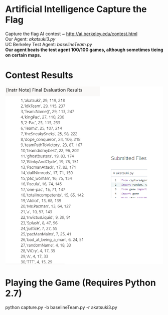 # Artificial Intelligence Capture the Flag
Capture the flag AI contest ~ http://ai.berkeley.edu/contest.html<br/>
Our Agent: *akatsuki3.py*<br/>
UC Berkeley Test Agent: *baselineTeam.py*<br/>
**Our agent beats the test agent 100/100 games, although sometimes tieing on certain maps.**<br/>

# Contest Results
![firstplace](firstplaceproof.png)

# Playing the Game (Requires Python 2.7)
 python capture.py -b baselineTeam.py -r akatsuki3.py
